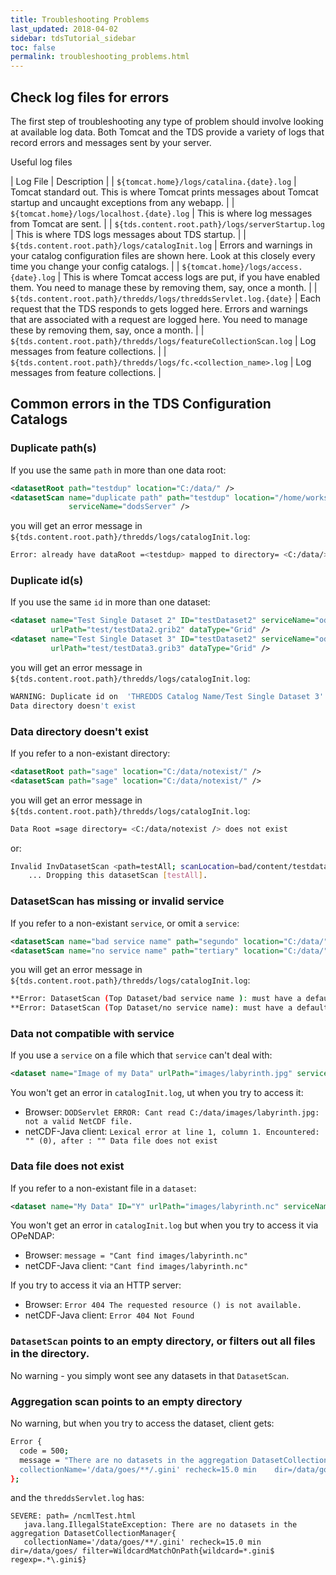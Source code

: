 ```yaml
---
title: Troubleshooting Problems
last_updated: 2018-04-02
sidebar: tdsTutorial_sidebar
toc: false
permalink: troubleshooting_problems.html
---
```


## Check log files for errors

The first step of troubleshooting any type of problem should involve looking at available log data.
Both Tomcat and the TDS provide a variety of logs that record errors and messages sent by your server.

Useful log files

| Log File | Description |
| `${tomcat.home}/logs/catalina.{date}.log` | Tomcat standard out. This is where Tomcat prints messages about Tomcat startup and uncaught exceptions from any webapp. |
| `${tomcat.home}/logs/localhost.{date}.log` | This is where log messages from Tomcat are sent. |
| `${tds.content.root.path}/logs/serverStartup.log` | This is where TDS logs messages about TDS startup. |
| `${tds.content.root.path}/logs/catalogInit.log` | Errors and warnings in your catalog configuration files are shown here. Look at this closely every time you change your config catalogs. |
| `${tomcat.home}/logs/access.{date}.log` | This is where Tomcat access logs are put, if you have enabled them. You need to manage these by removing them, say, once a month. |
| `${tds.content.root.path}/thredds/logs/threddsServlet.log.{date}` | Each request that the TDS responds to gets logged here. Errors and warnings that are associated with a request are logged here. You need to manage these by removing them, say, once a month. |
| `${tds.content.root.path}/thredds/logs/featureCollectionScan.log` | Log messages from feature collections. |
| `${tds.content.root.path}/thredds/logs/fc.<collection_name>.log` | Log messages from feature collections. |

## Common errors in the TDS Configuration Catalogs

### Duplicate path(s)

If you use the same `path` in more than one data root:

~~~xml
<datasetRoot path="testdup" location="C:/data/" />
<datasetScan name="duplicate path" path="testdup" location="/home/workshop/data/" 
             serviceName="dodsServer" />
~~~

you will get an error message in `${tds.content.root.path}/thredds/logs/catalogInit.log`:

~~~bash
Error: already have dataRoot =<testdup> mapped to directory= <C:/data/> wanted to map to=</home/workshop/data/> in catalog
~~~

### Duplicate id(s)

If you use the same `id` in more than one dataset:

~~~xml
<dataset name="Test Single Dataset 2" ID="testDataset2" serviceName="odap" 
         urlPath="test/testData2.grib2" dataType="Grid" />
<dataset name="Test Single Dataset 3" ID="testDataset2" serviceName="odap" 
         urlPath="test/testData3.grib3" dataType="Grid" />
~~~

you will get an error message in `${tds.content.root.path}/thredds/logs/catalogInit.log`:

~~~bash
WARNING: Duplicate id on  'THREDDS Catalog Name/Test Single Dataset 3' id= 'testDataset2'
Data directory doesn't exist
~~~

### Data directory doesn't exist

If you refer to a non-existant directory:

~~~xml
<datasetRoot path="sage" location="C:/data/notexist/" />
<datasetScan path="sage" location="C:/data/notexist/" />
~~~

you will get an error message in `${tds.content.root.path}/thredds/logs/catalogInit.log`:

~~~bash
Data Root =sage directory= <C:/data/notexist /> does not exist
~~~

or:

~~~bash
Invalid InvDatasetScan <path=testAll; scanLocation=bad/content/testdata>: CrawlableDataset for scanLocation does not exist.
    ... Dropping this datasetScan [testAll].
~~~

### DatasetScan has missing or invalid service

If you refer to a non-existant `service`, or omit a `service`:

~~~xml
<datasetScan name="bad service name" path="segundo" location="C:/data/" serviceName="badd" />
<datasetScan name="no service name" path="tertiary" location="C:/data/" />
~~~

you will get an error message in `${tds.content.root.path}/thredds/logs/catalogInit.log`:

~~~bash
**Error: DatasetScan (Top Dataset/bad service name ): must have a default service
**Error: DatasetScan (Top Dataset/no service name): must have a default service
~~~

### Data not compatible with service

If you use a `service` on a file which that `service` can\'t deal with:

~~~xml
<dataset name="Image of my Data" urlPath="images/labyrinth.jpg" serviceName="dodsServer" dataType="Grid" />
~~~

You won't get an error in `catalogInit.log`, ut when you try to access it:

* Browser: `DODServlet ERROR: Cant read C:/data/images/labyrinth.jpg: not a valid NetCDF file.`
* netCDF-Java client: `Lexical error at line 1, column 1. Encountered: "" (0), after : "" Data file does not exist`

### Data file does not exist

If you refer to a non-existant file in a `dataset`:

~~~xml
<dataset name="My Data" ID="Y" urlPath="images/labyrinth.nc" serviceName="dodsServer" dataType="Grid" />
~~~

You won't get an error in `catalogInit.log` but when you try to access it via OPeNDAP:

* Browser: `message = "Cant find images/labyrinth.nc"`
* netCDF-Java client: `"Cant find images/labyrinth.nc"`

If you try to access it via an HTTP server:

* Browser: `Error 404 The requested resource () is not available.`
* netCDF-Java client: `Error 404 Not Found`

### `DatasetScan` points to an empty directory, or filters out all files in the directory.

No warning - you simply wont see any datasets in that `DatasetScan`.

### Aggregation scan points to an empty directory

No warning, but when you try to access the dataset, client gets:

~~~bash
Error {     
  code = 500;      
  message = "There are no datasets in the aggregation DatasetCollectionManager { 
  collectionName='/data/goes/**/.gini' recheck=15.0 min    dir=/data/goes/ filter=WildcardMatchOnPath{wildcard=*.gini$ regexp=.*\.gini$}";  
};
~~~

and the `threddsServlet.log` has:

~~~
SEVERE: path= /ncmlTest.html 
   java.lang.IllegalStateException: There are no datasets in the aggregation DatasetCollectionManager{   
   collectionName='/data/goes/**/.gini' recheck=15.0 min dir=/data/goes/ filter=WildcardMatchOnPath{wildcard=*.gini$   regexp=.*\.gini$}
~~~